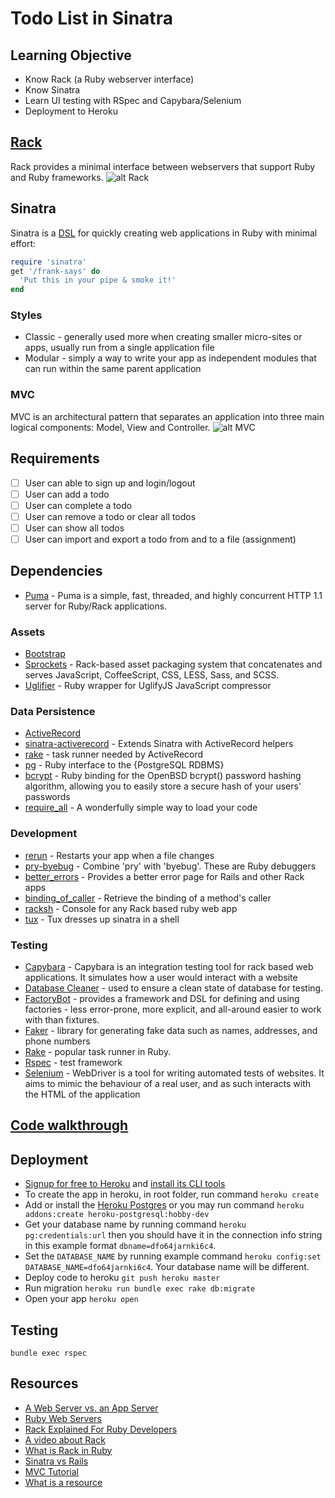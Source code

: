 # Todo List in Sinatra

## Learning Objective
- Know Rack (a Ruby webserver interface)
- Know Sinatra
- Learn UI testing with RSpec and Capybara/Selenium
- Deployment to Heroku

## [Rack](https://rack.github.io/)

Rack provides a minimal interface between webservers that support Ruby and Ruby frameworks.
![alt Rack][rack]

[rack]: https://i2.wp.com/www.rubyguides.com/wp-content/uploads/2018/09/rack-stack-1.png?zoom=2&resize=417%2C384&ssl=1

## Sinatra
Sinatra is a [DSL](http://webapps-for-beginners.rubymonstas.org/sinatra/dsl.html) for quickly creating web applications in Ruby with minimal effort:

```ruby
require 'sinatra'
get '/frank-says' do
  'Put this in your pipe & smoke it!'
end
```

### Styles
- Classic - generally used more when creating smaller micro-sites or apps, usually run from a single application file
- Modular - simply a way to write your app as independent modules that can run within the same parent application

### MVC
MVC is an architectural pattern that separates an application into three main logical components: Model, View and Controller.
![alt MVC][mvc]

[mvc]: https://www.guru99.com/images/1/122118_0445_MVCTutorial1.png
## Requirements
- [ ] User can able to sign up and login/logout
- [ ] User can add a todo
- [ ] User can complete a todo
- [ ] User can remove a todo or clear all todos
- [ ] User can show all todos
- [ ] User can import and export a todo from and to a file (assignment)

## Dependencies
- [Puma](http://puma.io/) - Puma is a simple, fast, threaded, and highly concurrent HTTP 1.1 server for Ruby/Rack applications.

### Assets
- [Bootstrap](https://github.com/twbs/bootstrap-rubygem)
- [Sprockets](https://github.com/rails/sprockets) - Rack-based asset packaging system that concatenates and serves JavaScript, CoffeeScript, CSS, LESS, Sass, and SCSS.
- [Uglifier](https://github.com/lautis/uglifier) - Ruby wrapper for UglifyJS JavaScript compressor

### Data Persistence
- [ActiveRecord](https://guides.rubyonrails.org/active_record_basics.html)
- [sinatra-activerecord](https://github.com/janko/sinatra-activerecord) - Extends Sinatra with ActiveRecord helpers
- [rake](https://github.com/ruby/rake) - task runner needed by ActiveRecord
- [pg](https://github.com/ged/ruby-pg) - Ruby interface to the {PostgreSQL RDBMS}
- [bcrypt](https://github.com/codahale/bcrypt-ruby) - Ruby binding for the OpenBSD bcrypt() password hashing algorithm, allowing you to easily store a secure hash of your users' passwords
- [require_all](https://github.com/jarmo/require_all) - A wonderfully simple way to load your code

### Development
- [rerun](https://github.com/alexch/rerun/) - Restarts your app when a file changes
- [pry-byebug](https://github.com/deivid-rodriguez/pry-byebug) - Combine 'pry' with 'byebug'. These are Ruby debuggers
- [better_errors](https://github.com/BetterErrors/better_errors) - Provides a better error page for Rails and other Rack apps
- [binding_of_caller](https://github.com/banister/binding_of_caller) - Retrieve the binding of a method's caller
- [racksh](https://github.com/sickill/racksh) - Console for any Rack based ruby web app
- [tux](https://github.com/cldwalker/tux) - Tux dresses up sinatra in a shell

### Testing
- [Capybara](https://github.com/teamcapybara/capybara) - Capybara is an integration testing tool for rack based web applications. It simulates how a user would interact with a website
- [Database Cleaner](https://github.com/DatabaseCleaner/database_cleaner) - used to ensure a clean state of database for testing.
- [FactoryBot](https://github.com/thoughtbot/factory_bot) - provides a framework and DSL for defining and using factories - less error-prone, more explicit, and all-around easier to work with than fixtures.
- [Faker](https://github.com/stympy/faker) - library for generating fake data such as names, addresses, and phone numbers
- [Rake](https://www.rubyguides.com/2019/02/ruby-rake/) - popular task runner in Ruby.
- [Rspec](https://www.rubyguides.com/2018/07/rspec-tutorial) - test framework
- [Selenium](https://github.com/SeleniumHQ/selenium) - WebDriver is a tool for writing automated tests of websites. It aims to mimic the behaviour of a real user, and as such interacts with the HTML of the application


## [Code walkthrough](https://github.com/jillhubahib/todo-sinatra/commits/master)

## Deployment

- [Signup for free to Heroku](https://signup.heroku.com/) and [install its CLI tools](https://devcenter.heroku.com/articles/heroku-cli#download-and-install)
- To create the app in heroku, in root folder, run command `heroku create`
- Add or install the [Heroku Postgres](https://elements.heroku.com/addons/heroku-postgresql) or you may run command `heroku addons:create heroku-postgresql:hobby-dev`
- Get your database name by running command `heroku pg:credentials:url` then you should have it in the connection info string in this example format `dbname=dfo64jarnki6c4`.
- Set the `DATABASE_NAME` by running example command `heroku config:set DATABASE_NAME=dfo64jarnki6c4`. Your database name will be different.
- Deploy code to heroku `git push heroku master`
- Run migration `heroku run bundle exec rake db:migrate`
- Open your app `heroku open`

## Testing

`bundle exec rspec`

## Resources
- [A Web Server vs. an App Server](https://www.justinweiss.com/articles/a-web-server-vs-an-app-server/)
- [Ruby Web Servers](http://techtales.co/2017/09/07/comparison-web-servers-ruby-web-applications/)
- [Rack Explained For Ruby Developers](https://www.rubyguides.com/2018/09/rack-middleware/)
- [A video about Rack](https://thoughtbot.com/upcase/videos/rack)
- [What is Rack in Ruby](https://medium.com/whynotio/what-is-rack-in-ruby-7e0615f1d9b6)
- [Sinatra vs Rails](http://webapps-for-beginners.rubymonstas.org/sinatra/sinatra_rails.html)
- [MVC Tutorial](https://www.guru99.com/mvc-tutorial.html)
- [What is a resource](http://webapps-for-beginners.rubymonstas.org/resources/groups_routes.html)
